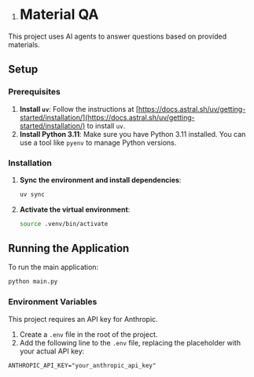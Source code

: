 1. # Material QA

This project uses AI agents to answer questions based on provided materials.

## Setup

### Prerequisites

1.  **Install `uv`**: Follow the instructions at [https://docs.astral.sh/uv/getting-started/installation/](https://docs.astral.sh/uv/getting-started/installation/) to install `uv`.
2.  **Install Python 3.11**: Make sure you have Python 3.11 installed. You can use a tool like `pyenv` to manage Python versions.

### Installation

1.  **Sync the environment and install dependencies**:
    ```bash
    uv sync
    ```
2.  **Activate the virtual environment**:
    ```bash
    source .venv/bin/activate
    ```

## Running the Application

To run the main application:

```bash
python main.py
```

### Environment Variables

This project requires an API key for Anthropic.

1.  Create a `.env` file in the root of the project.
2.  Add the following line to the `.env` file, replacing the placeholder with your actual API key:

```
ANTHROPIC_API_KEY="your_anthropic_api_key"
```
